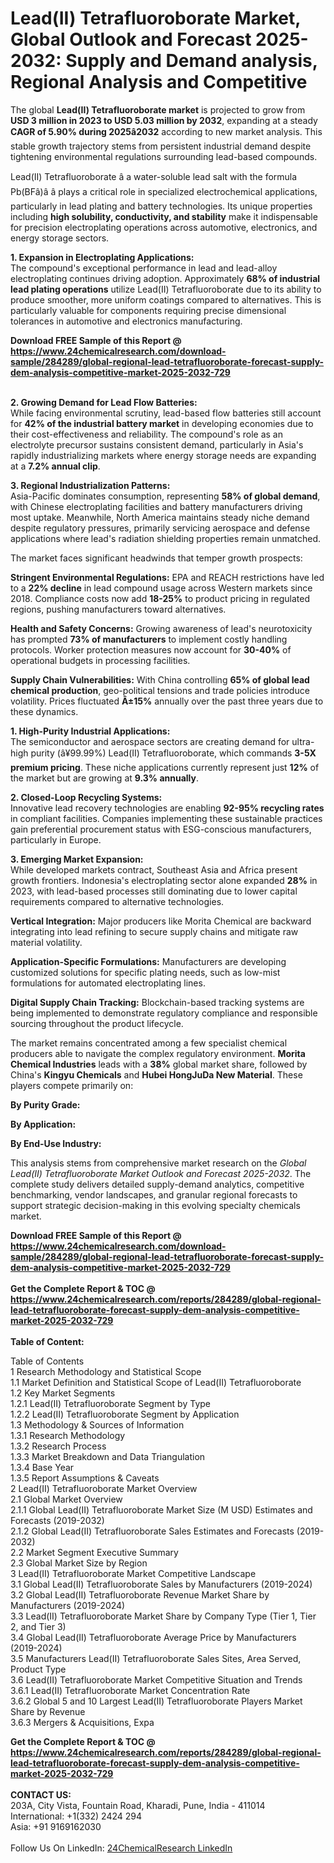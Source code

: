 <h1>Lead(II) Tetrafluoroborate Market, Global Outlook and Forecast 2025-2032: Supply and Demand analysis, Regional Analysis and Competitive</h1><p>The global <strong>Lead(II) Tetrafluoroborate market</strong> is projected to grow from <strong>USD 3 million in 2023 to USD 5.03 million by 2032</strong>, expanding at a steady <strong>CAGR of 5.90% during 2025â2032</strong> according to new market analysis. This stable growth trajectory stems from persistent industrial demand despite tightening environmental regulations surrounding lead-based compounds.</p><p>Lead(II) Tetrafluoroborate â a water-soluble lead salt with the formula Pb(BFâ)â â plays a critical role in specialized electrochemical applications, particularly in lead plating and battery technologies. Its unique properties including <strong>high solubility, conductivity, and stability</strong> make it indispensable for precision electroplating operations across automotive, electronics, and energy storage sectors.</p><p><strong>1. Expansion in Electroplating Applications:</strong><br>
The compound's exceptional performance in lead and lead-alloy electroplating continues driving adoption. Approximately <strong>68% of industrial lead plating operations</strong> utilize Lead(II) Tetrafluoroborate due to its ability to produce smoother, more uniform coatings compared to alternatives. This is particularly valuable for components requiring precise dimensional tolerances in automotive and electronics manufacturing.</p><div><b>Download FREE Sample of this Report @ 
            <a href="https://www.24chemicalresearch.com/download-sample/284289/global-regional-lead-tetrafluoroborate-forecast-supply-dem-analysis-competitive-market-2025-2032-729">
            https://www.24chemicalresearch.com/download-sample/284289/global-regional-lead-tetrafluoroborate-forecast-supply-dem-analysis-competitive-market-2025-2032-729</a></b></div><br><p><strong>2. Growing Demand for Lead Flow Batteries:</strong><br>
While facing environmental scrutiny, lead-based flow batteries still account for <strong>42% of the industrial battery market</strong> in developing economies due to their cost-effectiveness and reliability. The compound's role as an electrolyte precursor sustains consistent demand, particularly in Asia's rapidly industrializing markets where energy storage needs are expanding at a <strong>7.2% annual clip</strong>.</p><p><strong>3. Regional Industrialization Patterns:</strong><br>
Asia-Pacific dominates consumption, representing <strong>58% of global demand</strong>, with Chinese electroplating facilities and battery manufacturers driving most uptake. Meanwhile, North America maintains steady niche demand despite regulatory pressures, primarily servicing aerospace and defense applications where lead's radiation shielding properties remain unmatched.</p><p>The market faces significant headwinds that temper growth prospects:</p><p><strong>Stringent Environmental Regulations:</strong> EPA and REACH restrictions have led to a <strong>22% decline</strong> in lead compound usage across Western markets since 2018. Compliance costs now add <strong>18-25%</strong> to product pricing in regulated regions, pushing manufacturers toward alternatives.</p><p><strong>Health and Safety Concerns:</strong> Growing awareness of lead's neurotoxicity has prompted <strong>73% of manufacturers</strong> to implement costly handling protocols. Worker protection measures now account for <strong>30-40%</strong> of operational budgets in processing facilities.</p><p><strong>Supply Chain Vulnerabilities:</strong> With China controlling <strong>65% of global lead chemical production</strong>, geo-political tensions and trade policies introduce volatility. Prices fluctuated <strong>Â±15%</strong> annually over the past three years due to these dynamics.</p><p><strong>1. High-Purity Industrial Applications:</strong><br>
The semiconductor and aerospace sectors are creating demand for ultra-high purity (â¥99.99%) Lead(II) Tetrafluoroborate, which commands <strong>3-5X premium pricing</strong>. These niche applications currently represent just <strong>12%</strong> of the market but are growing at <strong>9.3% annually</strong>.</p><p><strong>2. Closed-Loop Recycling Systems:</strong><br>
Innovative lead recovery technologies are enabling <strong>92-95% recycling rates</strong> in compliant facilities. Companies implementing these sustainable practices gain preferential procurement status with ESG-conscious manufacturers, particularly in Europe.</p><p><strong>3. Emerging Market Expansion:</strong><br>
While developed markets contract, Southeast Asia and Africa present growth frontiers. Indonesia's electroplating sector alone expanded <strong>28%</strong> in 2023, with lead-based processes still dominating due to lower capital requirements compared to alternative technologies.</p><p><strong>Vertical Integration:</strong> Major producers like Morita Chemical are backward integrating into lead refining to secure supply chains and mitigate raw material volatility.</p><p><strong>Application-Specific Formulations:</strong> Manufacturers are developing customized solutions for specific plating needs, such as low-mist formulations for automated electroplating lines.</p><p><strong>Digital Supply Chain Tracking:</strong> Blockchain-based tracking systems are being implemented to demonstrate regulatory compliance and responsible sourcing throughout the product lifecycle.</p><p>The market remains concentrated among a few specialist chemical producers able to navigate the complex regulatory environment. <strong>Morita Chemical Industries</strong> leads with a <strong>38%</strong> global market share, followed by China's <strong>Kingyu Chemicals</strong> and <strong>Hubei HongJuDa New Material</strong>. These players compete primarily on:</p><p><strong>By Purity Grade:</strong></p><p><strong>By Application:</strong></p><p><strong>By End-Use Industry:</strong></p><p>This analysis stems from comprehensive market research on the <em>Global Lead(II) Tetrafluoroborate Market Outlook and Forecast 2025-2032</em>. The complete study delivers detailed supply-demand analytics, competitive benchmarking, vendor landscapes, and granular regional forecasts to support strategic decision-making in this evolving specialty chemicals market.</p><div><b>Download FREE Sample of this Report @ 
            <a href="https://www.24chemicalresearch.com/download-sample/284289/global-regional-lead-tetrafluoroborate-forecast-supply-dem-analysis-competitive-market-2025-2032-729">
            https://www.24chemicalresearch.com/download-sample/284289/global-regional-lead-tetrafluoroborate-forecast-supply-dem-analysis-competitive-market-2025-2032-729</a></b></div><br><div><b>Get the Complete Report & TOC @ 
            <a href="https://www.24chemicalresearch.com/reports/284289/global-regional-lead-tetrafluoroborate-forecast-supply-dem-analysis-competitive-market-2025-2032-729">
            https://www.24chemicalresearch.com/reports/284289/global-regional-lead-tetrafluoroborate-forecast-supply-dem-analysis-competitive-market-2025-2032-729</a></b></div><br>
            <b>Table of Content:</b><p>Table of Contents<br />
1 Research Methodology and Statistical Scope<br />
1.1 Market Definition and Statistical Scope of Lead(II) Tetrafluoroborate<br />
1.2 Key Market Segments<br />
1.2.1 Lead(II) Tetrafluoroborate Segment by Type<br />
1.2.2 Lead(II) Tetrafluoroborate Segment by Application<br />
1.3 Methodology & Sources of Information<br />
1.3.1 Research Methodology<br />
1.3.2 Research Process<br />
1.3.3 Market Breakdown and Data Triangulation<br />
1.3.4 Base Year<br />
1.3.5 Report Assumptions & Caveats<br />
2 Lead(II) Tetrafluoroborate Market Overview<br />
2.1 Global Market Overview<br />
2.1.1 Global Lead(II) Tetrafluoroborate Market Size (M USD) Estimates and Forecasts (2019-2032)<br />
2.1.2 Global Lead(II) Tetrafluoroborate Sales Estimates and Forecasts (2019-2032)<br />
2.2 Market Segment Executive Summary<br />
2.3 Global Market Size by Region<br />
3 Lead(II) Tetrafluoroborate Market Competitive Landscape<br />
3.1 Global Lead(II) Tetrafluoroborate Sales by Manufacturers (2019-2024)<br />
3.2 Global Lead(II) Tetrafluoroborate Revenue Market Share by Manufacturers (2019-2024)<br />
3.3 Lead(II) Tetrafluoroborate Market Share by Company Type (Tier 1, Tier 2, and Tier 3)<br />
3.4 Global Lead(II) Tetrafluoroborate Average Price by Manufacturers (2019-2024)<br />
3.5 Manufacturers Lead(II) Tetrafluoroborate Sales Sites, Area Served, Product Type<br />
3.6 Lead(II) Tetrafluoroborate Market Competitive Situation and Trends<br />
3.6.1 Lead(II) Tetrafluoroborate Market Concentration Rate<br />
3.6.2 Global 5 and 10 Largest Lead(II) Tetrafluoroborate Players Market Share by Revenue<br />
3.6.3 Mergers & Acquisitions, Expa</p><div><b>Get the Complete Report & TOC @ 
            <a href="https://www.24chemicalresearch.com/reports/284289/global-regional-lead-tetrafluoroborate-forecast-supply-dem-analysis-competitive-market-2025-2032-729">
            https://www.24chemicalresearch.com/reports/284289/global-regional-lead-tetrafluoroborate-forecast-supply-dem-analysis-competitive-market-2025-2032-729</a></b></div><br><b>CONTACT US:</b><br>
            203A, City Vista, Fountain Road, Kharadi, Pune, India - 411014<br>
            International: +1(332) 2424 294<br>
            Asia: +91 9169162030 <br><br>
            Follow Us On LinkedIn: <a href="https://www.linkedin.com/company/24chemicalresearch/">24ChemicalResearch LinkedIn</a>
